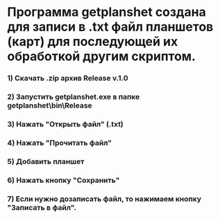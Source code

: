 # Программа getplanshet создана для записи в .txt файл планшетов (карт) для последующей их обработкой другим скриптом.
### 1) Скачать .zip архив Release v.1.0 
### 2) Запустить getplanshet.exe в папке getplanshet\bin\Release 
### 3) Нажать "Открыть файл" (.txt)
### 4) Нажать "Прочитать файл" 
### 5) Добавить планшет 
### 6) Нажать кнопку "Сохранить" 
### 7) Если нужно дозаписать файл, то нажимаем кнопку "Записать в файл".

